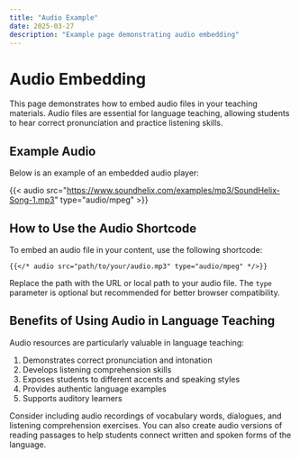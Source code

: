 ```yaml
---
title: "Audio Example"
date: 2025-03-27
description: "Example page demonstrating audio embedding"
---
```


# Audio Embedding

This page demonstrates how to embed audio files in your teaching materials. Audio files are essential for language teaching, allowing students to hear correct pronunciation and practice listening skills.

## Example Audio

Below is an example of an embedded audio player:

{{< audio src="https://www.soundhelix.com/examples/mp3/SoundHelix-Song-1.mp3" type="audio/mpeg" >}}

## How to Use the Audio Shortcode

To embed an audio file in your content, use the following shortcode:

```
{{</* audio src="path/to/your/audio.mp3" type="audio/mpeg" */>}}
```

Replace the path with the URL or local path to your audio file. The `type` parameter is optional but recommended for better browser compatibility.

## Benefits of Using Audio in Language Teaching

Audio resources are particularly valuable in language teaching:

1. Demonstrates correct pronunciation and intonation
2. Develops listening comprehension skills
3. Exposes students to different accents and speaking styles
4. Provides authentic language examples
5. Supports auditory learners

Consider including audio recordings of vocabulary words, dialogues, and listening comprehension exercises. You can also create audio versions of reading passages to help students connect written and spoken forms of the language.

